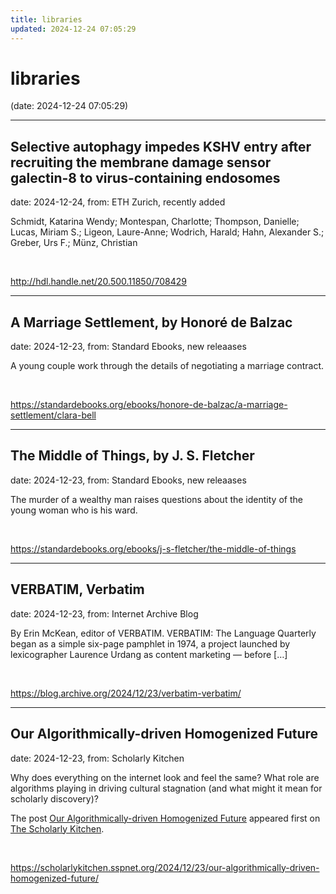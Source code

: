 ```yaml
---
title: libraries
updated: 2024-12-24 07:05:29
---
```


# libraries

(date: 2024-12-24 07:05:29)

---

## Selective autophagy impedes KSHV entry after recruiting the membrane damage sensor galectin-8 to virus-containing endosomes

date: 2024-12-24, from: ETH Zurich, recently added

Schmidt, Katarina Wendy; Montespan, Charlotte; Thompson, Danielle; Lucas, Miriam S.; Ligeon, Laure-Anne; Wodrich, Harald; Hahn, Alexander S.; Greber, Urs F.; Münz, Christian 

<br> 

<http://hdl.handle.net/20.500.11850/708429>

---

## A Marriage Settlement, by Honoré de Balzac

date: 2024-12-23, from: Standard Ebooks, new releaases

A young couple work through the details of negotiating a marriage contract. 

<br> 

<https://standardebooks.org/ebooks/honore-de-balzac/a-marriage-settlement/clara-bell>

---

## The Middle of Things, by J. S. Fletcher

date: 2024-12-23, from: Standard Ebooks, new releaases

The murder of a wealthy man raises questions about the identity of the young woman who is his ward. 

<br> 

<https://standardebooks.org/ebooks/j-s-fletcher/the-middle-of-things>

---

## VERBATIM, Verbatim

date: 2024-12-23, from: Internet Archive Blog

By Erin McKean, editor of VERBATIM. VERBATIM: The Language Quarterly began as a simple six-page pamphlet in 1974, a project launched by lexicographer Laurence Urdang as content marketing — before [&#8230;] 

<br> 

<https://blog.archive.org/2024/12/23/verbatim-verbatim/>

---

## Our Algorithmically-driven Homogenized Future

date: 2024-12-23, from: Scholarly Kitchen

<p>Why does everything on the internet look and feel the same? What role are algorithms playing in driving cultural stagnation (and what might it mean for scholarly discovery)?</p>
<p>The post <a href="https://scholarlykitchen.sspnet.org/2024/12/23/our-algorithmically-driven-homogenized-future/">Our Algorithmically-driven Homogenized Future</a> appeared first on <a href="https://scholarlykitchen.sspnet.org">The Scholarly Kitchen</a>.</p>
 

<br> 

<https://scholarlykitchen.sspnet.org/2024/12/23/our-algorithmically-driven-homogenized-future/>

